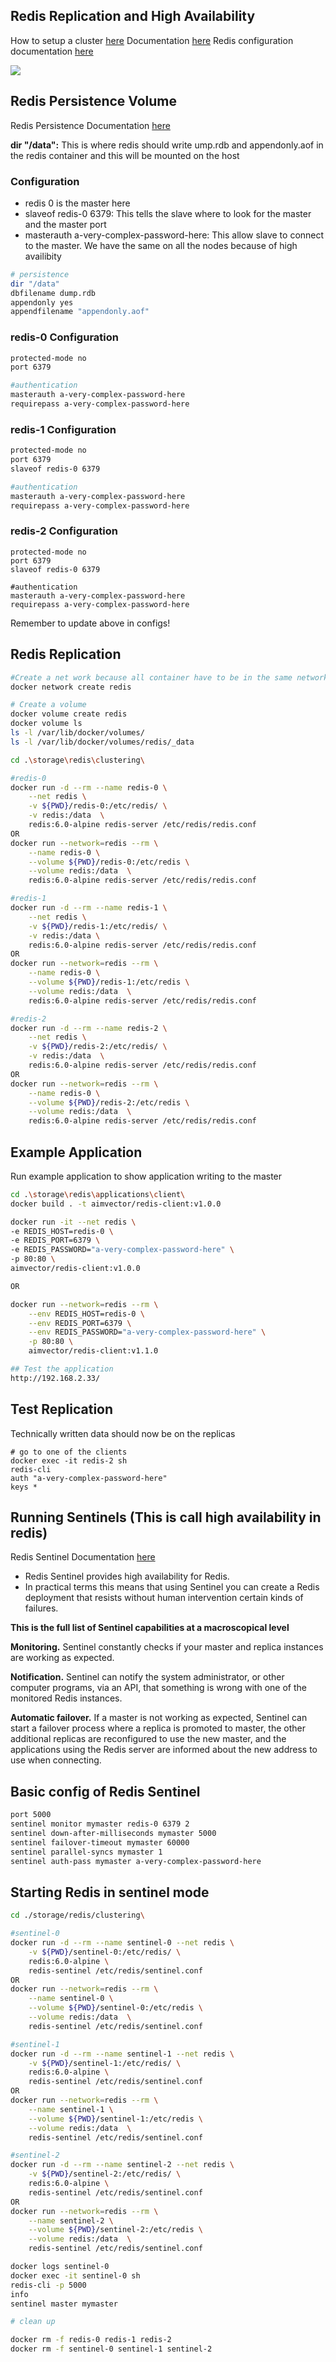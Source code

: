 ## Redis Replication and High Availability 
How to setup a cluster [here](https://www.youtube.com/watch?v=GEg7s3i6Jak&t=950s)
Documentation [here](https://redis.io/topics/replication)
Redis configuration documentation [here](https://redis.io/topics/config)

![](/images/redis1.JPG)

## Redis Persistence Volume
Redis Persistence Documentation [here](https://redis.io/topics/persistence)

**dir "/data":** This is where redis should write ump.rdb and appendonly.aof in the redis container and this will be mounted on the host

### Configuration
- redis 0 is the master here
- slaveof redis-0 6379: This tells the slave where to look for the master and the master port
- masterauth a-very-complex-password-here: This allow slave to connect to the master. We have the same on all the nodes because of high availibity

```sh
# persistence
dir "/data"
dbfilename dump.rdb
appendonly yes
appendfilename "appendonly.aof"

```
### redis-0 Configuration

```sh
protected-mode no
port 6379

#authentication
masterauth a-very-complex-password-here
requirepass a-very-complex-password-here
```
### redis-1 Configuration

```sh
protected-mode no
port 6379
slaveof redis-0 6379

#authentication
masterauth a-very-complex-password-here
requirepass a-very-complex-password-here

```
### redis-2 Configuration

```
protected-mode no
port 6379
slaveof redis-0 6379

#authentication
masterauth a-very-complex-password-here
requirepass a-very-complex-password-here
```
Remember to update above in configs!

## Redis Replication
```sh
#Create a net work because all container have to be in the same network
docker network create redis

# Create a volume 
docker volume create redis
docker volume ls
ls -l /var/lib/docker/volumes/
ls -l /var/lib/docker/volumes/redis/_data

cd .\storage\redis\clustering\

#redis-0
docker run -d --rm --name redis-0 \
    --net redis \
    -v ${PWD}/redis-0:/etc/redis/ \
    -v redis:/data  \
    redis:6.0-alpine redis-server /etc/redis/redis.conf
OR
docker run --network=redis --rm \
    --name redis-0 \
    --volume ${PWD}/redis-0:/etc/redis \
    --volume redis:/data  \
    redis:6.0-alpine redis-server /etc/redis/redis.conf

#redis-1
docker run -d --rm --name redis-1 \
    --net redis \
    -v ${PWD}/redis-1:/etc/redis/ \
    -v redis:/data \
    redis:6.0-alpine redis-server /etc/redis/redis.conf
OR
docker run --network=redis --rm \
    --name redis-0 \
    --volume ${PWD}/redis-1:/etc/redis \
    --volume redis:/data  \
    redis:6.0-alpine redis-server /etc/redis/redis.conf

#redis-2
docker run -d --rm --name redis-2 \
    --net redis \
    -v ${PWD}/redis-2:/etc/redis/ \
    -v redis:/data  \
    redis:6.0-alpine redis-server /etc/redis/redis.conf
OR
docker run --network=redis --rm \
    --name redis-0 \
    --volume ${PWD}/redis-2:/etc/redis \
    --volume redis:/data  \
    redis:6.0-alpine redis-server /etc/redis/redis.conf
```

## Example Application

Run example application to show application writing to the master

```sh
cd .\storage\redis\applications\client\
docker build . -t aimvector/redis-client:v1.0.0

docker run -it --net redis \
-e REDIS_HOST=redis-0 \
-e REDIS_PORT=6379 \
-e REDIS_PASSWORD="a-very-complex-password-here" \
-p 80:80 \
aimvector/redis-client:v1.0.0

OR

docker run --network=redis --rm \
    --env REDIS_HOST=redis-0 \
    --env REDIS_PORT=6379 \
    --env REDIS_PASSWORD="a-very-complex-password-here" \
    -p 80:80 \
    aimvector/redis-client:v1.1.0

## Test the application
http://192.168.2.33/
```

## Test Replication

Technically written data should now be on the replicas

```
# go to one of the clients
docker exec -it redis-2 sh
redis-cli
auth "a-very-complex-password-here"
keys *
```

## Running Sentinels (This is call high availability in redis)

Redis Sentinel Documentation [here](https://redis.io/topics/sentinel)
- Redis Sentinel provides high availability for Redis. 
- In practical terms this means that using Sentinel you can create a Redis deployment that resists without human intervention certain kinds of failures.

**This is the full list of Sentinel capabilities at a macroscopical level** 

**Monitoring.** Sentinel constantly checks if your master and replica instances are working as expected.

**Notification.** Sentinel can notify the system administrator, or other computer programs, via an API, that something is wrong with one of the monitored Redis instances.

**Automatic failover.** If a master is not working as expected, Sentinel can start a failover process where a replica is promoted to master, the other additional replicas are reconfigured to use the new master, and the applications using the Redis server are informed about the new address to use when connecting.

## Basic config of Redis Sentinel
```sh
port 5000
sentinel monitor mymaster redis-0 6379 2
sentinel down-after-milliseconds mymaster 5000
sentinel failover-timeout mymaster 60000
sentinel parallel-syncs mymaster 1
sentinel auth-pass mymaster a-very-complex-password-here
```

## Starting Redis in sentinel mode

```sh
cd ./storage/redis/clustering\

#sentinel-0
docker run -d --rm --name sentinel-0 --net redis \
    -v ${PWD}/sentinel-0:/etc/redis/ \
    redis:6.0-alpine \
    redis-sentinel /etc/redis/sentinel.conf
OR
docker run --network=redis --rm \
    --name sentinel-0 \
    --volume ${PWD}/sentinel-0:/etc/redis \
    --volume redis:/data  \
    redis-sentinel /etc/redis/sentinel.conf

#sentinel-1
docker run -d --rm --name sentinel-1 --net redis \
    -v ${PWD}/sentinel-1:/etc/redis/ \
    redis:6.0-alpine \
    redis-sentinel /etc/redis/sentinel.conf
OR
docker run --network=redis --rm \
    --name sentinel-1 \
    --volume ${PWD}/sentinel-1:/etc/redis \
    --volume redis:/data  \
    redis-sentinel /etc/redis/sentinel.conf

#sentinel-2
docker run -d --rm --name sentinel-2 --net redis \
    -v ${PWD}/sentinel-2:/etc/redis/ \
    redis:6.0-alpine \
    redis-sentinel /etc/redis/sentinel.conf
OR
docker run --network=redis --rm \
    --name sentinel-2 \
    --volume ${PWD}/sentinel-2:/etc/redis \
    --volume redis:/data  \
    redis-sentinel /etc/redis/sentinel.conf

docker logs sentinel-0
docker exec -it sentinel-0 sh
redis-cli -p 5000
info
sentinel master mymaster

# clean up 

docker rm -f redis-0 redis-1 redis-2
docker rm -f sentinel-0 sentinel-1 sentinel-2
```
